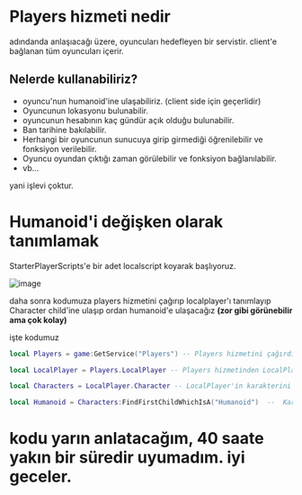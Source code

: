 # Players hizmeti nedir

adındanda anlaşıacağı üzere, oyuncuları hedefleyen bir servistir. client'e bağlanan tüm oyuncuları içerir.

## Nelerde kullanabiliriz?

- oyuncu'nun humanoid'ine ulaşabiliriz. (client side için geçerlidir)
- Oyuncunun lokasyonu bulunabilir.
- oyuncunun hesabının kaç gündür açık olduğu bulunabilir.
- Ban tarihine bakılabilir.
- Herhangi bir oyuncunun sunucuya girip girmediği öğrenilebilir ve fonksiyon verilebilir.
- Oyuncu oyundan çıktığı zaman görülebilir ve fonksiyon bağlanılabilir.
- vb...

yani işlevi çoktur.

# Humanoid'i değişken olarak tanımlamak

StarterPlayerScripts'e bir adet localscript koyarak başlıyoruz.

![image](https://github.com/user-attachments/assets/3001bf41-068d-4fae-8a4e-a89040d2993b)

daha sonra kodumuza players hizmetini çağırıp localplayer'ı tanımlayıp Character child'ine ulaşıp ordan humanoid'e ulaşacağız **(zor gibi görünebilir ama çok kolay)**

işte kodumuz

```lua
local Players = game:GetService("Players") -- Players hizmetini çağırdık

local LocalPlayer = Players.LocalPlayer -- Players hizmetinden LocalPlayer child'ini aldık

local Characters = LocalPlayer.Character -- LocalPlayer'in karakterini aldık

local Humanoid = Characters:FindFirstChildWhichIsA("Humanoid")  --  Karakter içinde Humanoid bulmak için bir kod
```
# kodu yarın anlatacağım, 40 saate yakın bir süredir uyumadım. iyi geceler.
#
